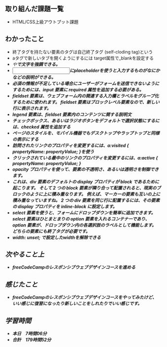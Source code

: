 ## 取り組んだ課題一覧
- HTML/CSS上級アウトプット課題
## わかったこと
- 終了タグを持たない要素のタグは自己終了タグ (self-cloding tag)という
- aタグで新しいタブを開くようにするには target属性で_blankを設定する
- <em>や<strong>で文字を強調できる。
- <input>にplaceholderを使うと入力するものがなにかなどの説明ができる。
- 必須の情報が不足している場合にユーザーがフォームを送信できないようにするためには、input 要素に required 属性を追加する必要がある。
- fieldset 要素は、ウェブフォーム内の関連する入力欄とラベルをグループ化するために使われます。 fieldset 要素はブロックレベル要素なので、新しい行に表示されます。
- legend 要素は、fieldset 要素内のコンテンツに関する説明文
- チェックボックス、あるいはラジオボタンをデフォルトで選択状態にするには、checked 属性を追加する
- <meta name="viewport" content="width=device-width, initial-scale=1.0" /> ページのスタイルを、モバイル機器でもデスクトップやラップトップと同様の表示にする
- 訪問されたリンクのプロパティを変更するには、a:visited { propertyName: propertyValue; }を使う
- クリックされている最中のリンクのプロパティを変更するには、a:active { propertyName: propertyValue; }
- opacity プロパティを使って、要素の不透明さ、あるいは透明さを制御できます。 
- これは、div 要素のデフォルトの display プロパティが block であるために起こります。 そして 2 つの block 要素が隣り合って配置されると、現実のブロックのように上に積み重なります。 例えば、マーカーの要素も互いの上に積み重なっていますね。
2 つの div 要素を同じ行に配置するには、その要素の display プロパティを inline-block に設定します。
- select 要素を使うと、フォームにドロップダウンを簡単に追加できます。 select 要素はひとまとまりの option 要素を入れるコンテナーであり、option 要素が、ドロップダウン内の各選択肢のラベルとして機能します。 どちらの要素にも終了タグが必要です。
- width: unset; で設定したwidthを解除できる
## 次やること上
- freeCodeCampのレスポンシブウェブデザインコースを進める
## 感じたこと
- freeCodeCampのレスポンシブウェブデザインコースをやってみたけど、いい感じに復習になったり新しいことをしれたりでいい感じです。
## 学習時間
- 本日　7時間06分
- 合計　179時間52分